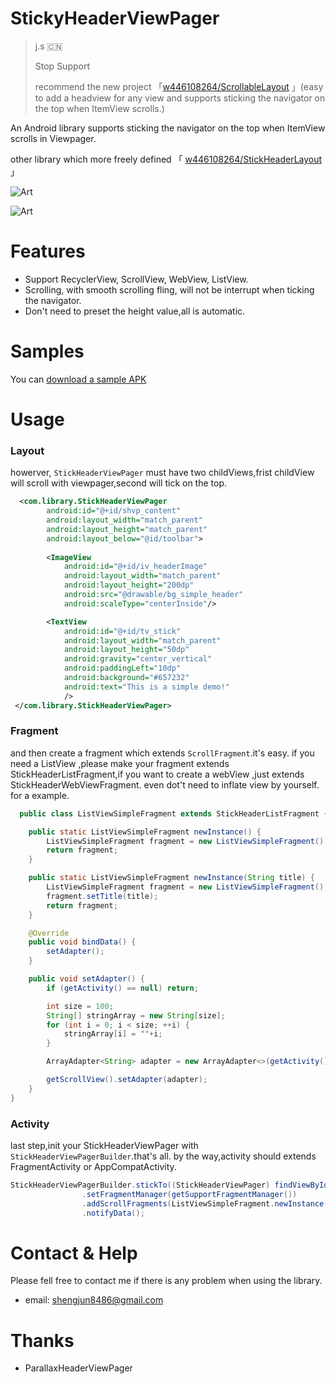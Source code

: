 StickyHeaderViewPager
======================

> j.s 🇨🇳 
> 
> Stop Support 
> 
> recommend the new project 「[w446108264/ScrollableLayout](https://github.com/w446108264/ScrollableLayout) 」(easy to add a headview for any view and supports sticking the navigator on the top when ItemView scrolls.)


An Android library supports sticking the navigator on the top when ItemView scrolls in Viewpager.
 
other library which more freely defined 「 [w446108264/StickHeaderLayout](https://github.com/w446108264/StickHeaderLayout) 」

 
![Art](https://github.com/w446108264/StickyHeaderViewPager/raw/master/output/big.gif)
 
![Art](https://github.com/w446108264/StickyHeaderViewPager/raw/master/output/little.gif)
 

# Features

* Support RecyclerView, ScrollView, WebView, ListView.
* Scrolling, with smooth scrolling fling, will not be interrupt when ticking the navigator.
* Don't need to preset the height value,all is automatic.

# Samples

You can [download a sample APK](https://github.com/w446108264/StickyHeaderViewPager/raw/master/output/simple.apk) 

  
# Usage
    
### Layout
 
howerver, `StickHeaderViewPager` must have two childViews,frist childView will scroll with viewpager,second will tick on the top.

```xml
  <com.library.StickHeaderViewPager
        android:id="@+id/shvp_content"
        android:layout_width="match_parent"
        android:layout_height="match_parent"
        android:layout_below="@id/toolbar">
        
        <ImageView
            android:id="@+id/iv_headerImage"
            android:layout_width="match_parent"
            android:layout_height="200dp"
            android:src="@drawable/bg_simple_header"
            android:scaleType="centerInside"/>

        <TextView
            android:id="@+id/tv_stick"
            android:layout_width="match_parent"
            android:layout_height="50dp"
            android:gravity="center_vertical"
            android:paddingLeft="10dp"
            android:background="#657232"
            android:text="This is a simple demo!"
            />  
 </com.library.StickHeaderViewPager>
```

### Fragment
 
and then create a fragment which extends `ScrollFragment`.it's easy. if you need a ListView ,please make your fragment extends StickHeaderListFragment,if you want to create a webView ,just extends StickHeaderWebViewFragment. even dot't need to inflate view by yourself. for a example.

```java
  public class ListViewSimpleFragment extends StickHeaderListFragment {

    public static ListViewSimpleFragment newInstance() {
        ListViewSimpleFragment fragment = new ListViewSimpleFragment();
        return fragment;
    }

    public static ListViewSimpleFragment newInstance(String title) {
        ListViewSimpleFragment fragment = new ListViewSimpleFragment();
        fragment.setTitle(title);
        return fragment;
    }

    @Override
    public void bindData() {
        setAdapter();
    }

    public void setAdapter() {
        if (getActivity() == null) return;

        int size = 100;
        String[] stringArray = new String[size];
        for (int i = 0; i < size; ++i) {
            stringArray[i] = ""+i;
        }

        ArrayAdapter<String> adapter = new ArrayAdapter<>(getActivity(), android.R.layout.simple_list_item_1, stringArray);

        getScrollView().setAdapter(adapter);
    }
}
```

### Activity
 
last step,init your StickHeaderViewPager with `StickHeaderViewPagerBuilder`.that's all. by the way,activity should extends FragmentActivity or AppCompatActivity.

```java
StickHeaderViewPagerBuilder.stickTo((StickHeaderViewPager) findViewById(R.id.shvp_content))
                .setFragmentManager(getSupportFragmentManager())
                .addScrollFragments(ListViewSimpleFragment.newInstance("ListView"))
                .notifyData();
```


# Contact & Help

Please fell free to contact me if there is any problem when using the library.

* email: shengjun8486@gmail.com 


# Thanks
* ParallaxHeaderViewPager

